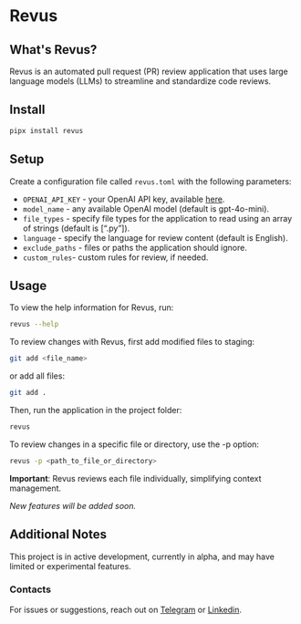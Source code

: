 # Revus

## What's Revus?

Revus is an automated pull request (PR) review application that uses large language models (LLMs) to streamline and standardize code reviews.

## Install

```bash
pipx install revus
```

## Setup

Create a configuration file called `revus.toml` with the following parameters:

- `OPENAI_API_KEY` - your OpenAI API key, available [here](https://platform.openai.com/).
- `model_name` - any available OpenAI model (default is gpt-4o-mini).
- `file_types` - specify file types for the application to read using an array of strings (default is [“.py”]).
- `language` - specify the language for review content (default is English).
- `exclude_paths` - files or paths the application should ignore.
- `custom_rules`- custom rules for review, if needed.

## Usage

To view the help information for Revus, run:
```bash
revus --help
```
To review changes with Revus, first add modified files to staging:
```bash
git add <file_name>
```
or add all files:
```bash
git add .
```
Then, run the application in the project folder:
```bash
revus
```
To review changes in a specific file or directory, use the -p option:
```bash
revus -p <path_to_file_or_directory>
```

**Important**: Revus reviews each file individually, simplifying context management.

*New features will be added soon.*

## Additional Notes

This project is in active development, currently in alpha, and may have limited or experimental features.

### Contacts

For issues or suggestions, reach out on [Telegram](https://t.me/serge_masiutin) or [Linkedin](https://www.linkedin.com/in/serge-masiutin/).
